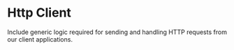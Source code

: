 # Http Client

Include generic logic required for sending and handling HTTP requests from our client applications.
